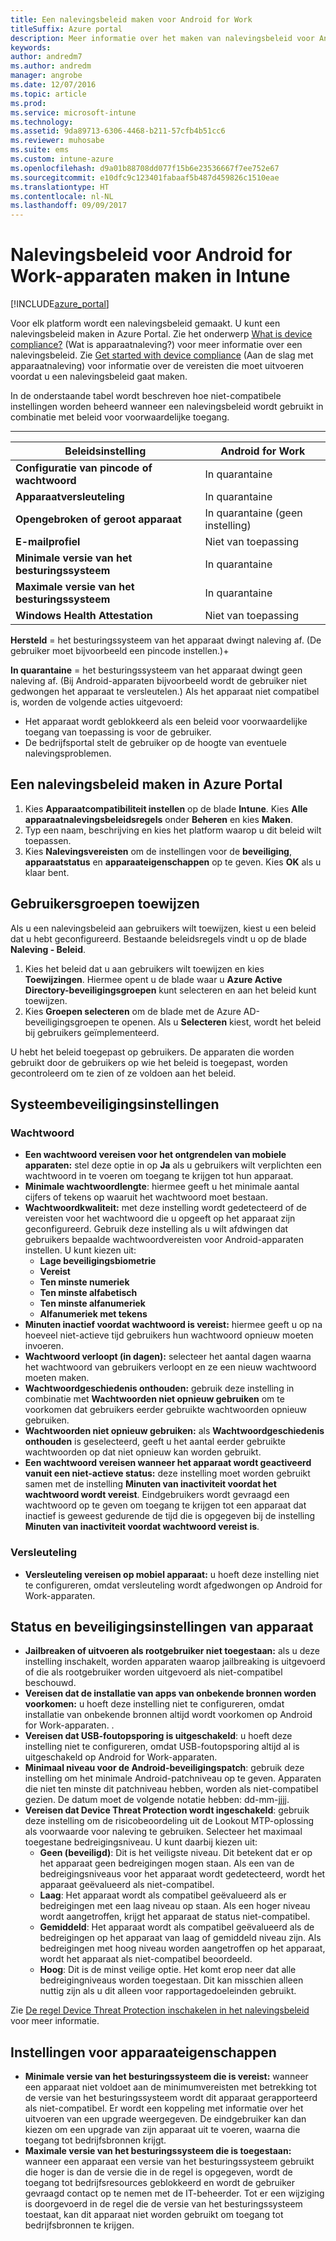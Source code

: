 ```yaml
---
title: Een nalevingsbeleid maken voor Android for Work
titleSuffix: Azure portal
description: Meer informatie over het maken van nalevingsbeleid voor Android for Work-apparaten.
keywords: 
author: andredm7
ms.author: andredm
manager: angrobe
ms.date: 12/07/2016
ms.topic: article
ms.prod: 
ms.service: microsoft-intune
ms.technology: 
ms.assetid: 9da89713-6306-4468-b211-57cfb4b51cc6
ms.reviewer: muhosabe
ms.suite: ems
ms.custom: intune-azure
ms.openlocfilehash: d9a01b88708dd077f15b6e23536667f7ee752e67
ms.sourcegitcommit: e10dfc9c123401fabaaf5b487d459826c1510eae
ms.translationtype: HT
ms.contentlocale: nl-NL
ms.lasthandoff: 09/09/2017
---
```

# <a name="how-to-create-a-device-compliance-policy-for-android-for-work-devices-in-intune"></a>Nalevingsbeleid voor Android for Work-apparaten maken in Intune


[!INCLUDE[azure_portal](./includes/azure_portal.md)]

Voor elk platform wordt een nalevingsbeleid gemaakt.  U kunt een nalevingsbeleid maken in Azure Portal. Zie het onderwerp [What is device compliance?](device-compliance.md) (Wat is apparaatnaleving?) voor meer informatie over een nalevingsbeleid. Zie [Get started with device compliance](device-compliance-get-started.md) (Aan de slag met apparaatnaleving) voor informatie over de vereisten die moet uitvoeren voordat u een nalevingsbeleid gaat maken.

In de onderstaande tabel wordt beschreven hoe niet-compatibele instellingen worden beheerd wanneer een nalevingsbeleid wordt gebruikt in combinatie met beleid voor voorwaardelijke toegang.

--------------------------

|**Beleidsinstelling**| **Android for Work** |
| --- | --- |
| **Configuratie van pincode of wachtwoord** |  In quarantaine |
| **Apparaatversleuteling** |  In quarantaine |
| **Opengebroken of geroot apparaat** | In quarantaine (geen instelling) |
| **E-mailprofiel** | Niet van toepassing |
| **Minimale versie van het besturingssysteem** | In quarantaine |
| **Maximale versie van het besturingssysteem** | In quarantaine |
| **Windows Health Attestation** |Niet van toepassing |

**Hersteld** = het besturingssysteem van het apparaat dwingt naleving af. (De gebruiker moet bijvoorbeeld een pincode instellen.)+

**In quarantaine** = het besturingssysteem van het apparaat dwingt geen naleving af. (Bij Android-apparaten bijvoorbeeld wordt de gebruiker niet gedwongen het apparaat te versleutelen.) Als het apparaat niet compatibel is, worden de volgende acties uitgevoerd:

- Het apparaat wordt geblokkeerd als een beleid voor voorwaardelijke toegang van toepassing is voor de gebruiker.
- De bedrijfsportal stelt de gebruiker op de hoogte van eventuele nalevingsproblemen.

## <a name="create-a-compliance-policy-in-the-azure-portal"></a>Een nalevingsbeleid maken in Azure Portal

1. Kies **Apparaatcompatibiliteit instellen** op de blade **Intune**. Kies **Alle apparaatnalevingsbeleidsregels** onder **Beheren** en kies **Maken**.
2. Typ een naam, beschrijving en kies het platform waarop u dit beleid wilt toepassen.
3. Kies **Nalevingsvereisten** om de instellingen voor de **beveiliging**, **apparaatstatus** en **apparaateigenschappen** op te geven. Kies **OK** als u klaar bent.

<!--- 4. Choose **Actions for noncompliance** to say what actions should happen when a device is determined as noncompliant with this policy.
5. In the **Actions for noncompliance** blade, choose **Add** to create a new action.  The action parameters blade allows you to specify the action, email recipients that should receive the notification in addition to the user of the device, and the content of the notification that you want to send.
6. The message template option allows you to create several custom emails depending on when the action is set to take. For example, you can create a message for notifications that are sent for the first time and a different message for final warning before access is blocked. The custom messages that you create can be used for all your device compliance policy.
7. Specify the **Grace period** which determines when that action to take place.  For example, you may want to send a notification as soon as the device is evaluated as noncompliant, but allow some time before enforcing the conditional access policy to block access to company resources like SharePoint online.
8. Choose **Add** to finish creating the action.
9. You can create multiple actions and the sequence in which they should occur. Choose **Ok** when you are finished creating all the actions.--->

## <a name="assign-user-groups"></a>Gebruikersgroepen toewijzen

Als u een nalevingsbeleid aan gebruikers wilt toewijzen, kiest u een beleid dat u hebt geconfigureerd. Bestaande beleidsregels vindt u op de blade **Naleving - Beleid**.

1. Kies het beleid dat u aan gebruikers wilt toewijzen en kies **Toewijzingen**. Hiermee opent u de blade waar u **Azure Active Directory-beveiligingsgroepen** kunt selecteren en aan het beleid kunt toewijzen.
2. Kies **Groepen selecteren** om de blade met de Azure AD-beveiligingsgroepen te openen.  Als u **Selecteren** kiest, wordt het beleid bij gebruikers geïmplementeerd.

U hebt het beleid toegepast op gebruikers.  De apparaten die worden gebruikt door de gebruikers op wie het beleid is toegepast, worden gecontroleerd om te zien of ze voldoen aan het beleid.

<!--- ##  Compliance policy settings--->

## <a name="system-security-settings"></a>Systeembeveiligingsinstellingen

### <a name="password"></a>Wachtwoord

- **Een wachtwoord vereisen voor het ontgrendelen van mobiele apparaten:** stel deze optie in op **Ja** als u gebruikers wilt verplichten een wachtwoord in te voeren om toegang te krijgen tot hun apparaat.
- **Minimale wachtwoordlengte**: hiermee geeft u het minimale aantal cijfers of tekens op waaruit het wachtwoord moet bestaan.
- **Wachtwoordkwaliteit:** met deze instelling wordt gedetecteerd of de vereisten voor het wachtwoord die u opgeeft op het apparaat zijn geconfigureerd. Gebruik deze instelling als u wilt afdwingen dat gebruikers bepaalde wachtwoordvereisten voor Android-apparaten instellen. U kunt kiezen uit:
  - **Lage beveiligingsbiometrie**
  - **Vereist**
  - **Ten minste numeriek**
  - **Ten minste alfabetisch**
  - **Ten minste alfanumeriek**
  - **Alfanumeriek met tekens**
- **Minuten inactief voordat wachtwoord is vereist:** hiermee geeft u op na hoeveel niet-actieve tijd gebruikers hun wachtwoord opnieuw moeten invoeren.
- **Wachtwoord verloopt (in dagen):** selecteer het aantal dagen waarna het wachtwoord van gebruikers verloopt en ze een nieuw wachtwoord moeten maken.
- **Wachtwoordgeschiedenis onthouden:** gebruik deze instelling in combinatie met **Wachtwoorden niet opnieuw gebruiken** om te voorkomen dat gebruikers eerder gebruikte wachtwoorden opnieuw gebruiken.
- **Wachtwoorden niet opnieuw gebruiken:** als **Wachtwoordgeschiedenis onthouden** is geselecteerd, geeft u het aantal eerder gebruikte wachtwoorden op dat niet opnieuw kan worden gebruikt.
- **Een wachtwoord vereisen wanneer het apparaat wordt geactiveerd vanuit een niet-actieve status:** deze instelling moet worden gebruikt samen met de instelling **Minuten van inactiviteit voordat het wachtwoord wordt vereist**. Eindgebruikers wordt gevraagd een wachtwoord op te geven om toegang te krijgen tot een apparaat dat inactief is geweest gedurende de tijd die is opgegeven bij de instelling **Minuten van inactiviteit voordat wachtwoord vereist is**.


### <a name="encryption"></a>Versleuteling

- **Versleuteling vereisen op mobiel apparaat:** u hoeft deze instelling niet te configureren, omdat versleuteling wordt afgedwongen op Android for Work-apparaten.


## <a name="device-health-and-security-settings"></a>Status en beveiligingsinstellingen van apparaat

- **Jailbreaken of uitvoeren als rootgebruiker niet toegestaan:** als u deze instelling inschakelt, worden apparaten waarop jailbreaking is uitgevoerd of die als rootgebruiker worden uitgevoerd als niet-compatibel beschouwd.
- **Vereisen dat de installatie van apps van onbekende bronnen worden voorkomen:** u hoeft deze instelling niet te configureren, omdat installatie van onbekende bronnen altijd wordt voorkomen op Android for Work-apparaten. .
- **Vereisen dat USB-foutopsporing is uitgeschakeld**: u hoeft deze instelling niet te configureren, omdat USB-foutopsporing altijd al is uitgeschakeld op Android for Work-apparaten.
- **Minimaal niveau voor de Android-beveiligingspatch**: gebruik deze instelling om het minimale Android-patchniveau op te geven. Apparaten die niet ten minste dit patchniveau hebben, worden als niet-compatibel gezien. De datum moet de volgende notatie hebben: dd-mm-jjjj.
- **Vereisen dat Device Threat Protection wordt ingeschakeld**: gebruik deze instelling om de risicobeoordeling uit de Lookout MTP-oplossing als voorwaarde voor naleving te gebruiken. Selecteer het maximaal toegestane bedreigingsniveau. U kunt daarbij kiezen uit:
  - **Geen (beveiligd)**: Dit is het veiligste niveau. Dit betekent dat er op het apparaat geen bedreigingen mogen staan. Als een van de bedreigingsniveaus voor het apparaat wordt gedetecteerd, wordt het apparaat geëvalueerd als niet-compatibel.
  - **Laag**: Het apparaat wordt als compatibel geëvalueerd als er bedreigingen met een laag niveau op staan. Als een hoger niveau wordt aangetroffen, krijgt het apparaat de status niet-compatibel.
  - **Gemiddeld**: Het apparaat wordt als compatibel geëvalueerd als de bedreigingen op het apparaat van laag of gemiddeld niveau zijn. Als bedreigingen met hoog niveau worden aangetroffen op het apparaat, wordt het apparaat als niet-compatibel beoordeeld.
  - **Hoog**: Dit is de minst veilige optie. Het komt erop neer dat alle bedreigingniveaus worden toegestaan. Dit kan misschien alleen nuttig zijn als u dit alleen voor rapportagedoeleinden gebruikt.

Zie [De regel Device Threat Protection inschakelen in het nalevingsbeleid](https://docs.microsoft.com/intune-classic/deploy-use/enable-device-threat-protection-rule-in-compliance-policy) voor meer informatie.

## <a name="device-property-settings"></a>Instellingen voor apparaateigenschappen

- **Minimale versie van het besturingssysteem die is vereist:** wanneer een apparaat niet voldoet aan de minimumvereisten met betrekking tot de versie van het besturingssysteem wordt dit apparaat gerapporteerd als niet-compatibel. Er wordt een koppeling met informatie over het uitvoeren van een upgrade weergegeven. De eindgebruiker kan dan kiezen om een upgrade van zijn apparaat uit te voeren, waarna die toegang tot bedrijfsbronnen krijgt.
- **Maximale versie van het besturingssysteem die is toegestaan:** wanneer een apparaat een versie van het besturingssysteem gebruikt die hoger is dan de versie die in de regel is opgegeven, wordt de toegang tot bedrijfsresources geblokkeerd en wordt de gebruiker gevraagd contact op te nemen met de IT-beheerder. Tot er een wijziging is doorgevoerd in de regel die de versie van het besturingssysteem toestaat, kan dit apparaat niet worden gebruikt om toegang tot bedrijfsbronnen te krijgen.

<!--- ## Next steps

[How to monitor device compliance](device-compliance-monitor.md)--->

